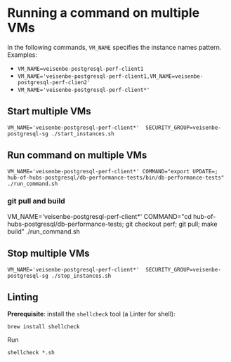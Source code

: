 # Running a command on multiple VMs

In the following commands, `VM_NAME` specifies the instance names pattern. Examples:

* `VM_NAME=veisenbe-postgresql-perf-client1`
* `VM_NAME='veisenbe-postgresql-perf-client1,VM_NAME=veisenbe-postgresql-perf-clien2'`
* `VM_NAME='veisenbe-postgresql-perf-client*'`

## Start multiple VMs

```
VM_NAME='veisenbe-postgresql-perf-client*'  SECURITY_GROUP=veisenbe-postgresql-sg ./start_instances.sh
```

## Run command on multiple VMs

```
VM_NAME='veisenbe-postgresql-perf-client*' COMMAND="export UPDATE=; hub-of-hubs-postgresql/db-performance-tests/bin/db-performance-tests" ./run_command.sh
```

### git pull and build

VM_NAME='veisenbe-postgresql-perf-client*' COMMAND="cd hub-of-hubs-postgresql/db-performance-tests; git checkout perf; git pull; make build" ./run_command.sh

## Stop multiple VMs

```
VM_NAME='veisenbe-postgresql-perf-client*'  SECURITY_GROUP=veisenbe-postgresql-sg ./stop_instances.sh
```

## Linting

**Prerequisite**: install the `shellcheck` tool (a Linter for shell):

```
brew install shellcheck
```

Run
```
shellcheck *.sh
```
